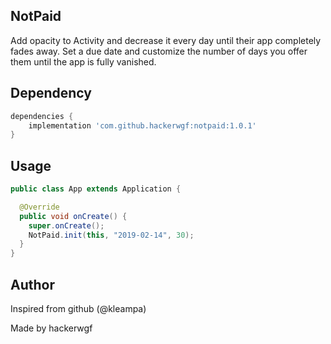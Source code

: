 ## NotPaid
Add opacity to Activity and decrease it every day until their app completely fades away. Set a due date and customize the number of days you offer them until the app is fully vanished. 

## Dependency
```gradle
dependencies {
    implementation 'com.github.hackerwgf:notpaid:1.0.1'
}
```

## Usage
```java
public class App extends Application {

  @Override 
  public void onCreate() {
    super.onCreate();
    NotPaid.init(this, "2019-02-14", 30);
  }
}
```
## Author

Inspired from github (@kleampa)

Made by hackerwgf

